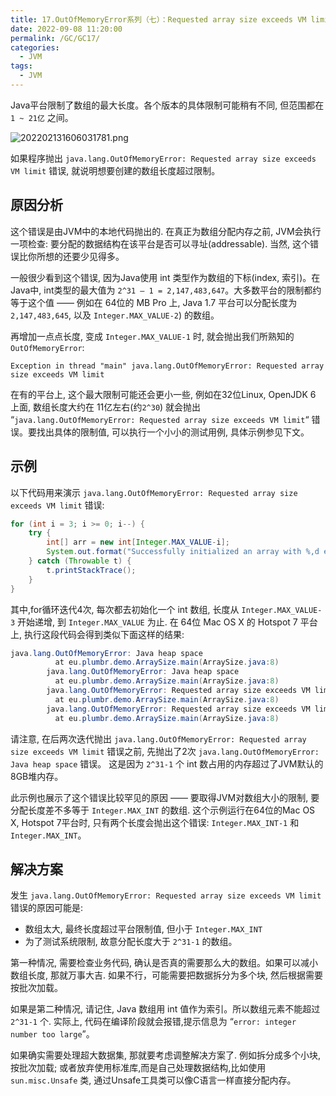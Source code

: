 ```yaml
---
title: 17.OutOfMemoryError系列（七）：Requested array size exceeds VM limit
date: 2022-09-08 11:20:00
permalink: /GC/GC17/
categories: 
  - JVM
tags: 
  - JVM
---
```


Java平台限制了数组的最大长度。各个版本的具体限制可能稍有不同, 但范围都在 `1 ~ 21亿` 之间。

![202202131606031781.png](http://image.cmsblogs.com/article/group/common-serial/202202131606031781.png)

如果程序抛出 `java.lang.OutOfMemoryError: Requested array size exceeds VM limit` 错误, 就说明想要创建的数组长度超过限制。

## 原因分析

这个错误是由JVM中的本地代码抛出的. 在真正为数组分配内存之前, JVM会执行一项检查: 要分配的数据结构在该平台是否可以寻址(addressable). 当然, 这个错误比你所想的还要少见得多。

一般很少看到这个错误, 因为Java使用 int 类型作为数组的下标(index, 索引)。在Java中, int类型的最大值为 `2^31 – 1 = 2,147,483,647`。大多数平台的限制都约等于这个值 —— 例如在 64位的 MB Pro 上, Java 1.7 平台可以分配长度为 `2,147,483,645`, 以及 `Integer.MAX_VALUE-2`) 的数组。

再增加一点点长度, 变成 `Integer.MAX_VALUE-1` 时, 就会抛出我们所熟知的 `OutOfMemoryError`:

```
Exception in thread "main" java.lang.OutOfMemoryError: Requested array size exceeds VM limit           
```

在有的平台上, 这个最大限制可能还会更小一些, 例如在32位Linux, OpenJDK 6 上面, 数组长度大约在 11亿左右(约`2^30`) 就会抛出 “`java.lang.OutOfMemoryError: Requested array size exceeds VM limit`“ 错误。要找出具体的限制值, 可以执行一个小小的测试用例, 具体示例参见下文。

## 示例

以下代码用来演示 `java.lang.OutOfMemoryError: Requested array size exceeds VM limit` 错误:

```java
for (int i = 3; i >= 0; i--) {
    try {
        int[] arr = new int[Integer.MAX_VALUE-i];
        System.out.format("Successfully initialized an array with %,d elements.\n", Integer.MAX_VALUE-i);
    } catch (Throwable t) {
        t.printStackTrace();
    }
}
```

其中,for循环迭代4次, 每次都去初始化一个 int 数组, 长度从 `Integer.MAX_VALUE-3` 开始递增, 到 `Integer.MAX_VALUE` 为止. 在 64位 Mac OS X 的 Hotspot 7 平台上, 执行这段代码会得到类似下面这样的结果:

```java
java.lang.OutOfMemoryError: Java heap space
          at eu.plumbr.demo.ArraySize.main(ArraySize.java:8)
        java.lang.OutOfMemoryError: Java heap space
          at eu.plumbr.demo.ArraySize.main(ArraySize.java:8)
        java.lang.OutOfMemoryError: Requested array size exceeds VM limit
          at eu.plumbr.demo.ArraySize.main(ArraySize.java:8)
        java.lang.OutOfMemoryError: Requested array size exceeds VM limit
          at eu.plumbr.demo.ArraySize.main(ArraySize.java:8)
```

请注意, 在后两次迭代抛出 `java.lang.OutOfMemoryError: Requested array size exceeds VM limit` 错误之前, 先抛出了2次 `java.lang.OutOfMemoryError: Java heap space` 错误。 这是因为 `2^31-1` 个 int 数占用的内存超过了JVM默认的8GB堆内存。

此示例也展示了这个错误比较罕见的原因 —— 要取得JVM对数组大小的限制, 要分配长度差不多等于 `Integer.MAX_INT` 的数组. 这个示例运行在64位的Mac OS X, Hotspot 7平台时, 只有两个长度会抛出这个错误: `Integer.MAX_INT-1` 和 `Integer.MAX_INT`。

## 解决方案

发生 `java.lang.OutOfMemoryError: Requested array size exceeds VM limit` 错误的原因可能是:

- 数组太大, 最终长度超过平台限制值, 但小于 `Integer.MAX_INT`
- 为了测试系统限制, 故意分配长度大于 `2^31-1` 的数组。

第一种情况, 需要检查业务代码, 确认是否真的需要那么大的数组。如果可以减小数组长度, 那就万事大吉. 如果不行，可能需要把数据拆分为多个块, 然后根据需要按批次加载。

如果是第二种情况, 请记住, Java 数组用 int 值作为索引。所以数组元素不能超过 `2^31-1` 个. 实际上, 代码在编译阶段就会报错,提示信息为 “`error: integer number too large`”。

如果确实需要处理超大数据集, 那就要考虑调整解决方案了. 例如拆分成多个小块,按批次加载; 或者放弃使用标准库,而是自己处理数据结构,比如使用 `sun.misc.Unsafe` 类, 通过Unsafe工具类可以像C语言一样直接分配内存。